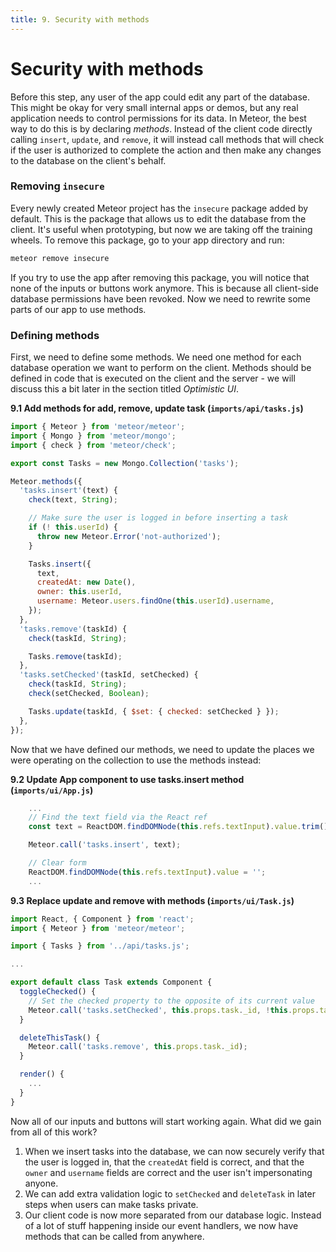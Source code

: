 ```yaml
---
title: 9. Security with methods
---
```


# Security with methods

Before this step, any user of the app could edit any part of the database. This might be okay for very small internal apps or demos, but any real application needs to control permissions for its data. In Meteor, the best way to do this is by declaring _methods_. Instead of the client code directly calling `insert`, `update`, and `remove`, it will instead call methods that will check if the user is authorized to complete the action and then make any changes to the database on the client's behalf.

### Removing `insecure`

Every newly created Meteor project has the `insecure` package added by default. This is the package that allows us to edit the database from the client. It's useful when prototyping, but now we are taking off the training wheels. To remove this package, go to your app directory and run:

```bash
meteor remove insecure
```

If you try to use the app after removing this package, you will notice that none of the inputs or buttons work anymore. This is because all client-side database permissions have been revoked. Now we need to rewrite some parts of our app to use methods.

### Defining methods

First, we need to define some methods. We need one method for each database operation we want to perform on the client. Methods should be defined in code that is executed on the client and the server - we will discuss this a bit later in the section titled _Optimistic UI_.

**9.1 Add methods for add, remove, update task (`imports/api/tasks.js`)**
```js
import { Meteor } from 'meteor/meteor';
import { Mongo } from 'meteor/mongo';
import { check } from 'meteor/check';

export const Tasks = new Mongo.Collection('tasks');

Meteor.methods({
  'tasks.insert'(text) {
    check(text, String);

    // Make sure the user is logged in before inserting a task
    if (! this.userId) {
      throw new Meteor.Error('not-authorized');
    }

    Tasks.insert({
      text,
      createdAt: new Date(),
      owner: this.userId,
      username: Meteor.users.findOne(this.userId).username,
    });
  },
  'tasks.remove'(taskId) {
    check(taskId, String);

    Tasks.remove(taskId);
  },
  'tasks.setChecked'(taskId, setChecked) {
    check(taskId, String);
    check(setChecked, Boolean);

    Tasks.update(taskId, { $set: { checked: setChecked } });
  },
});
```

Now that we have defined our methods, we need to update the places we were operating on the collection to use the methods instead:

**9.2 Update App component to use tasks.insert method (`imports/ui/App.js`)**
```js
    ...
    // Find the text field via the React ref
    const text = ReactDOM.findDOMNode(this.refs.textInput).value.trim();

    Meteor.call('tasks.insert', text);

    // Clear form
    ReactDOM.findDOMNode(this.refs.textInput).value = '';
    ...
```

**9.3 Replace update and remove with methods (`imports/ui/Task.js`)**
```js
import React, { Component } from 'react';
import { Meteor } from 'meteor/meteor';

import { Tasks } from '../api/tasks.js';

...

export default class Task extends Component {
  toggleChecked() {
    // Set the checked property to the opposite of its current value
    Meteor.call('tasks.setChecked', this.props.task._id, !this.props.task.checked);
  }

  deleteThisTask() {
    Meteor.call('tasks.remove', this.props.task._id);
  }

  render() {
    ...
  }
}
```

Now all of our inputs and buttons will start working again. What did we gain from all of this work?

1. When we insert tasks into the database, we can now securely verify that the user is logged in, that the `createdAt` field is correct, and that the `owner` and `username` fields are correct and the user isn't impersonating anyone.
2. We can add extra validation logic to `setChecked` and `deleteTask` in later steps when users can make tasks private.
3. Our client code is now more separated from our database logic. Instead of a lot of stuff happening inside our event handlers, we now have methods that can be called from anywhere.

<!-- md shared/explanations/optimistic-ui.md -->
